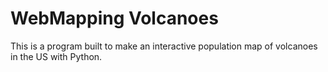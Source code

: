 # WebMapping Volcanoes

This is a program built to make an interactive population map of volcanoes in the US with Python.
